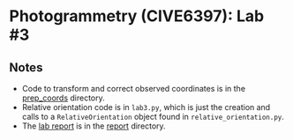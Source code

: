 # Photogrammetry (CIVE6397): Lab #3

## Notes
* Code to transform and correct observed coordinates is in the [prep_coords](./prep_coords) directory.
* Relative orientation code is in `lab3.py`, which is just the creation and calls to a `RelativeOrientation` object found in `relative_orientation.py`.
* The [lab report](./report/report.md) is in the [report](./report) directory.